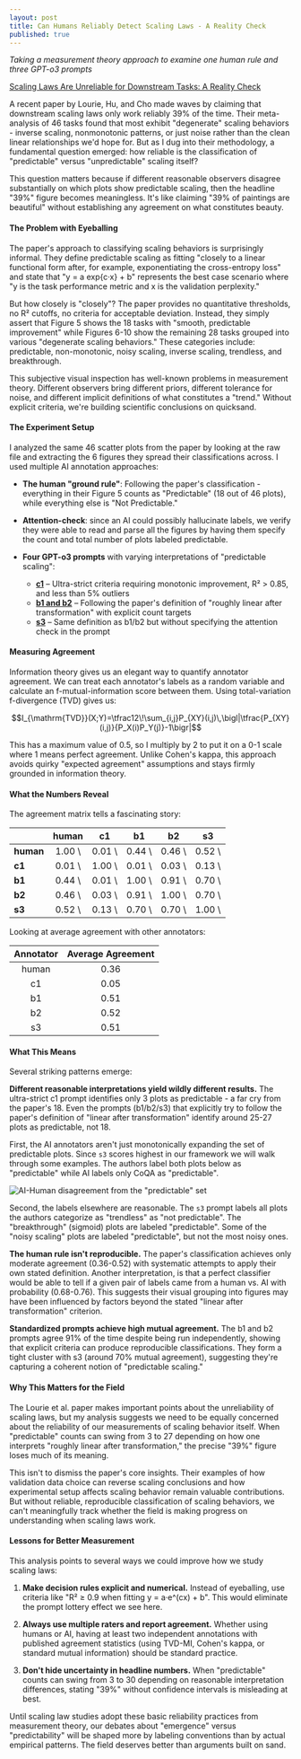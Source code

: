 ```yaml
---
layout: post
title: Can Humans Reliably Detect Scaling Laws - A Reality Check
published: true
---
```


*Taking a measurement theory approach to examine one human rule and three GPT-o3 prompts*

[Scaling Laws Are Unreliable for Downstream Tasks: A Reality Check](https://arxiv.org/abs/2507.00885)

A recent paper by Lourie, Hu, and Cho made waves by claiming that downstream scaling laws only work reliably 39% of the time. Their meta-analysis of 46 tasks found that most exhibit "degenerate" scaling behaviors - inverse scaling, nonmonotonic patterns, or just noise rather than the clean linear relationships we'd hope for. But as I dug into their methodology, a fundamental question emerged: how reliable is the classification of "predictable" versus "unpredictable" scaling itself?

This question matters because if different reasonable observers disagree substantially on which plots show predictable scaling, then the headline "39%" figure becomes meaningless. It's like claiming "39% of paintings are beautiful" without establishing any agreement on what constitutes beauty.

#### The Problem with Eyeballing

The paper's approach to classifying scaling behaviors is surprisingly informal. They define predictable scaling as fitting "closely to a linear functional form after, for example, exponentiating the cross-entropy loss" and state that "y = a exp{c·x} + b" represents the best case scenario where "y is the task performance metric and x is the validation perplexity."

But how closely is "closely"? The paper provides no quantitative thresholds, no R² cutoffs, no criteria for acceptable deviation. Instead, they simply assert that Figure 5 shows the 18 tasks with "smooth, predictable improvement" while Figures 6-10 show the remaining 28 tasks grouped into various "degenerate scaling behaviors." These categories include: predictable, non-monotonic, noisy scaling, inverse scaling, trendless, and breakthrough. 

This subjective visual inspection has well-known problems in measurement theory. Different observers bring different priors, different tolerance for noise, and different implicit definitions of what constitutes a "trend." Without explicit criteria, we're building scientific conclusions on quicksand.

#### The Experiment Setup

I analyzed the same 46 scatter plots from the paper by looking at the raw file and extracting the 6 figures they spread their classifications across. I used multiple AI annotation approaches:

* **The human "ground rule"**: Following the paper's classification - everything in their Figure 5 counts as "Predictable" (18 out of 46 plots), while everything else is "Not Predictable."

* **Attention-check**: since an AI could possibly hallucinate labels, we verify they were able to read and parse all the figures by having them specify the count and total number of plots labeled predictable. 

* **Four GPT-o3 prompts** with varying interpretations of "predictable scaling":
  * **[c1](https://chatgpt.com/share/686c39ea-d0c0-800c-8dcc-f11e913586e4)** – Ultra-strict criteria requiring monotonic improvement, R² > 0.85, and less than 5% outliers
  * **[b1 and b2](https://chatgpt.com/share/686c39cf-898c-800c-bd9c-d412a700a277)** – Following the paper's definition of "roughly linear after transformation" with explicit count targets
  * **[s3](https://chatgpt.com/share/6867f0e7-aba4-800c-ae2e-7b58811028e0)** – Same definition as b1/b2 but without specifying the attention check in the prompt

#### Measuring Agreement

Information theory gives us an elegant way to quantify annotator agreement. We can treat each annotator's labels as a random variable and calculate an f-mutual-information score between them. Using total-variation f-divergence (TVD) gives us:

$$I_{\mathrm{TVD}}(X;Y)=\tfrac12\!\sum_{i,j}P_{XY}(i,j)\,\bigl|\tfrac{P_{XY}(i,j)}{P_X(i)P_Y(j)}-1\bigr|$$

This has a maximum value of 0.5, so I multiply by 2 to put it on a 0-1 scale where 1 means perfect agreement. Unlike Cohen's kappa, this approach avoids quirky "expected agreement" assumptions and stays firmly grounded in information theory.

#### What the Numbers Reveal

The agreement matrix tells a fascinating story:

|           |  human  |    c1   |    b1   |    b2   |    s3   |
|-----------|:-------:|:-------:|:-------:|:-------:|:-------:|
| **human** |  1.00 \  |  0.01 \  |  0.44 \  |  0.46 \  |  0.52 \  |
| **c1**    |  0.01 \  |  1.00  \ |  0.01 \  |  0.03 \  |  0.13  \ |
| **b1**    |  0.44 \  |  0.01 \  |  1.00 \  |  0.91 \  |  0.70 \  |
| **b2**    |  0.46 \  |  0.03 \  |  0.91 \  |  1.00 \  |  0.70 \  |
| **s3**    |  0.52 \  |  0.13  \ |  0.70 \  |  0.70  \ |  1.00 \  |

Looking at average agreement with other annotators:

| Annotator | Average Agreement |
|:---------:|:-----------------:|
|   human   |       0.36        |
|     c1    |       0.05        |
|     b1    |       0.51        |
|     b2    |       0.52        |
|     s3    |       0.51        |

#### What This Means

Several striking patterns emerge:

**Different reasonable interpretations yield wildly different results.** The ultra-strict c1 prompt identifies only 3 plots as predictable - a far cry from the paper's 18. Even the prompts (b1/b2/s3) that explicitly try to follow the paper's definition of "linear after transformation" identify around 25-27 plots as predictable, not 18.

First, the AI annotators aren't just monotonically expanding the set of predictable plots. Since `s3` scores highest in our framework we will walk through some examples. The authors label both plots below as "predictable" while AI labels only CoQA as "predictable".

![AI-Human disagreement from the "predictable" set](https://i.ibb.co/Mxpjh41B/Screenshot-2025-07-07-at-3-06-56-PM.png)

Second, the labels elsewhere are reasonable. The `s3` prompt labels all plots the authors categorize as "trendless" as "not predictable". The "breakthrough" (sigmoid) plots are labeled "predictable". Some of the "noisy scaling" plots are labeled "predictable", but not the  most noisy ones. 

**The human rule isn't reproducible.** The paper's classification achieves only moderate agreement (0.36-0.52) with systematic attempts to apply their own stated definition. Another interpretation, is that a perfect classifier would be able to tell if a given pair of labels came from a human vs. AI with probability (0.68-0.76). This suggests their visual grouping into figures may have been influenced by factors beyond the stated "linear after transformation" criterion.

**Standardized prompts achieve high mutual agreement.** The b1 and b2 prompts agree 91% of the time despite being run independently, showing that explicit criteria can produce reproducible classifications. They form a tight cluster with s3 (around 70% mutual agreement), suggesting they're capturing a coherent notion of "predictable scaling."

#### Why This Matters for the Field

The Lourie et al. paper makes important points about the unreliability of scaling laws, but my analysis suggests we need to be equally concerned about the reliability of our measurements of scaling behavior itself. When "predictable" counts can swing from 3 to 27 depending on how one interprets "roughly linear after transformation," the precise "39%" figure loses much of its meaning.

This isn't to dismiss the paper's core insights. Their examples of how validation data choice can reverse scaling conclusions and how experimental setup affects scaling behavior remain valuable contributions. But without reliable, reproducible classification of scaling behaviors, we can't meaningfully track whether the field is making progress on understanding when scaling laws work.

#### Lessons for Better Measurement

This analysis points to several ways we could improve how we study scaling laws:

1. **Make decision rules explicit and numerical.** Instead of eyeballing, use criteria like "R² ≥ 0.9 when fitting y = a·e^(cx) + b". This would eliminate the prompt lottery effect we see here.

2. **Always use multiple raters and report agreement.** Whether using humans or AI, having at least two independent annotations with published agreement statistics (using TVD-MI, Cohen's kappa, or standard mutual information) should be standard practice.

3. **Don't hide uncertainty in headline numbers.** When "predictable" counts can swing from 3 to 30 depending on reasonable interpretation differences, stating "39%" without confidence intervals is misleading at best.

Until scaling law studies adopt these basic reliability practices from measurement theory, our debates about "emergence" versus "predictability" will be shaped more by labeling conventions than by actual empirical patterns. The field deserves better than arguments built on sand.
